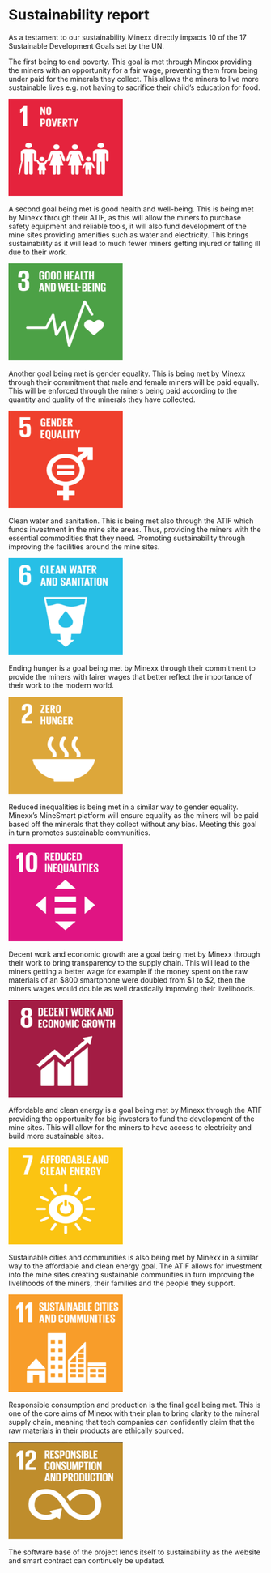 # Sustainability report

As a testament to our sustainability Minexx directly impacts 10 of the 17 Sustainable Development Goals set by the UN.

The first being to end poverty. This goal is met through Minexx providing the miners with an opportunity for a fair wage, preventing them from being under paid for the minerals they collect. This allows the miners to live more sustainable lives e.g. not having to sacrifice their child’s education for food.

<img src="../docs/images/goal1.png" width="226" height="192">

A second goal being met is good health and well-being. This is being met by Minexx through their ATIF, as this will allow the miners to purchase safety equipment and reliable tools, it will also fund development of the mine sites providing amenities such as water and electricity. This brings sustainability as it will lead to much fewer miners getting injured or falling ill due to their work.

<img src="../docs/images/goal3.png" width="226" height="192">

Another goal being met is gender equality. This is being met by Minexx through their commitment that male and female miners will be paid equally. This will be enforced through the miners being paid according to the quantity and quality of the minerals they have collected.

<img src="../docs/images/goal5.png" width="226" height="192">

Clean water and sanitation. This is being met also through the ATIF which funds investment in the mine site areas. Thus, providing the miners with the essential commodities that they need. Promoting sustainability through improving the facilities around the mine sites.

<img src="../docs/images/goal6.png" width="226" height="192">

Ending hunger is a goal being met by Minexx through their commitment to provide the miners with fairer wages that better reflect the importance of their work to the modern world.  

<img src="../docs/images/goal2.png" width="226" height="192">

Reduced inequalities is being met in a similar way to gender equality. Minexx’s MineSmart platform will ensure equality as the miners will be paid based off the minerals that they collect without any bias. Meeting this goal in turn promotes sustainable communities. 

<img src="../docs/images/goal10.png" width="226" height="192">

Decent work and economic growth are a goal being met by Minexx through their work to bring transparency to the supply chain. This will lead to the miners getting a better wage for example if the money spent on the raw materials of an $800 smartphone were doubled from $1 to $2, then the miners wages would double as well drastically improving their livelihoods.

<img src="../docs/images/goal8.png" width="226" height="192">

Affordable and clean energy is a goal being met by Minexx through the ATIF providing the opportunity for big investors to fund the development of the mine sites. This will allow for the miners to have access to electricity and build more sustainable sites.

<img src="../docs/images/goal7.png" width="226" height="192">

Sustainable cities and communities is also being met by Minexx in a similar way to the affordable and clean energy goal. The ATIF allows for investment into the mine sites creating sustainable communities in turn improving the livelihoods of the miners, their families and the people they support.  

<img src="../docs/images/goal11.png" width="226" height="192">

Responsible consumption and production is the final goal being met. This is one of the core aims of Minexx with their plan to bring clarity to the mineral supply chain, meaning that tech companies can confidently claim that the raw materials in their products are ethically sourced. 

<img src="../docs/images/goal12.png" width="226" height="192">

The software base of the project lends itself to sustainability as the website and smart contract can continuely be updated.
